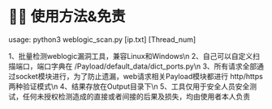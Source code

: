 #  👮🏻‍  使用方法&免责
usage:  python3  weblogic_scan.py  [ip.txt]  [Thread_num]

1、批量检测weblogic漏洞工具，兼容Linux和Windows\n
2、自己可以自定义扫描端口，端口字典在   /Payload/default_data/dict_ports.py\n
3、所有请求全部通过socket模块进行，为了防止遗漏，web请求相关Payload模块都进行 http/https两种验证模式\n
4、结果存放在Output目录下\n
5、工具仅用于安全人员安全测试，任何未授权检测造成的直接或者间接的后果及损失，均由使用者本人负责
